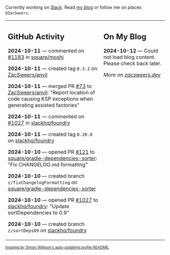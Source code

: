 Currently working on [Slack](https://slack.com/). Read [my blog](https://zacsweers.dev/) or follow me on places `@ZacSweers`.

<table><tr><td valign="top" width="60%">

## GitHub Activity
<!-- githubActivity starts -->
**2024-10-11** — commented on [#1183](https://github.com/square/moshi/pull/1183#issuecomment-2408051425) in [square/moshi](https://github.com/square/moshi)

**2024-10-11** — created tag `0.3.2` on [ZacSweers/anvil](https://github.com/ZacSweers/anvil)

**2024-10-11** — merged PR [#73](https://github.com/ZacSweers/anvil/pull/73) to [ZacSweers/anvil](https://github.com/ZacSweers/anvil): "Report location of code causing KSP exceptions when generating assisted factories"

**2024-10-11** — commented on [#1027](https://github.com/slackhq/foundry/pull/1027#issuecomment-2407883615) in [slackhq/foundry](https://github.com/slackhq/foundry)

**2024-10-11** — created tag `0.20.0` on [slackhq/foundry](https://github.com/slackhq/foundry)

**2024-10-10** — opened PR [#121](https://github.com/square/gradle-dependencies-sorter/pull/121) to [square/gradle-dependencies-sorter](https://github.com/square/gradle-dependencies-sorter): "Fix CHANGELOG.md formatting"

**2024-10-10** — created branch `z/fixChangelogFormatting` on [square/gradle-dependencies-sorter](https://github.com/square/gradle-dependencies-sorter)

**2024-10-10** — opened PR [#1027](https://github.com/slackhq/foundry/pull/1027) to [slackhq/foundry](https://github.com/slackhq/foundry): "Update sortDependencies to 0.9"

**2024-10-10** — created branch `z/sortDeps09` on [slackhq/foundry](https://github.com/slackhq/foundry)
<!-- githubActivity ends -->
</td><td valign="top" width="40%">

## On My Blog
<!-- blog starts -->
**2024-10-12** — Could not load blog content. Please check back later.
<!-- blog ends -->
_More on [zacsweers.dev](https://zacsweers.dev/)_
</td></tr></table>

<sub><a href="https://simonwillison.net/2020/Jul/10/self-updating-profile-readme/">Inspired by Simon Willison's auto-updating profile README.</a></sub>